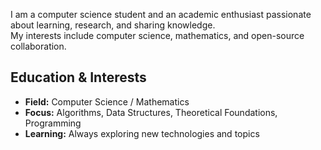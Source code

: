 I am a computer science student and an academic enthusiast passionate about learning, research, and sharing knowledge.  
My interests include computer science, mathematics, and open-source collaboration.

## Education & Interests

- **Field:** Computer Science / Mathematics
- **Focus:** Algorithms, Data Structures, Theoretical Foundations, Programming
- **Learning:** Always exploring new technologies and topics
